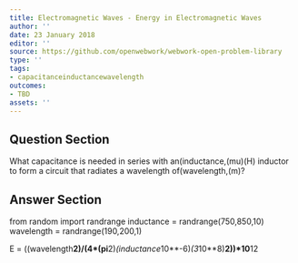 ```yaml
---
title: Electromagnetic Waves - Energy in Electromagnetic Waves
author: ''
date: 23 January 2018
editor: ''
source: https://github.com/openwebwork/webwork-open-problem-library
type: ''
tags:
- capacitanceinductancewavelength
outcomes:
- TBD
assets: ''
---
```


## Question Section 

What capacitance is needed in series with an(inductance,(mu)(H) inductor to form a circuit that radiates a wavelength of(wavelength,(m)?


## Answer Section

from random import randrange
inductance = randrange(750,850,10)
wavelength = randrange(190,200,1)

E = ((wavelength**2)/(4*(pi**2)*(inductance*10**-6)*(3*10**8)**2))*10**12